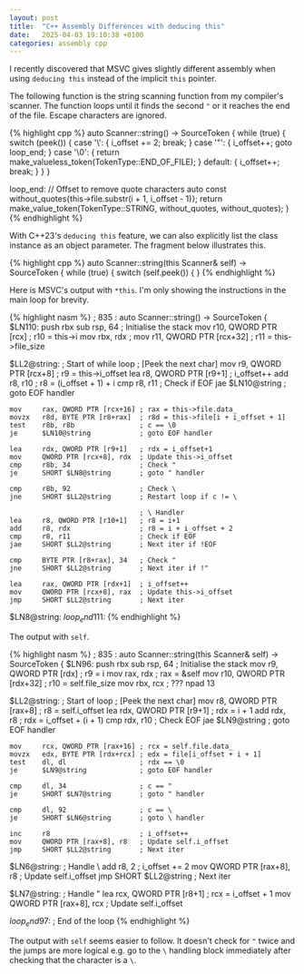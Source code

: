```yaml
---
layout: post
title:  "C++ Assembly Differences with deducing this"
date:   2025-04-03 19:10:38 +0100
categories: assembly cpp
---
```


I recently discovered that MSVC gives slightly different assembly when using `deducing this` instead of the implicit `this` pointer.

The following function is the string scanning function from my compiler's scanner.
The function loops until it finds the second `"` or it reaches the end of the file.
Escape characters are ignored.

{% highlight cpp %}
auto Scanner::string() -> SourceToken {
    while (true) {
        switch (peek()) {
            case '\\': {
                i_offset += 2;
                break;
            }
            case '"': {
                i_offset++;
                goto loop_end;
            }
            case '\0': {
                return make_valueless_token(TokenType::END_OF_FILE);
            }
            default: {
                i_offset++;
                break;
            }
        }
    }

loop_end:
    // Offset to remove quote characters
    auto const without_quotes{this->file.substr(i + 1, i_offset - 1)};
    return make_value_token(TokenType::STRING, without_quotes, without_quotes);
}
{% endhighlight %}

With C++23's `deducing this` feature, we can also explicitly list the class instance as an object parameter.
The fragment below illustrates this.

{% highlight cpp %}
auto Scanner::string(this Scanner& self) -> SourceToken {
    while (true) {
        switch (self.peek()) {
}
{% endhighlight %}

Here is MSVC's output with `*this`.
I'm only showing the instructions in the main loop for brevity.

{% highlight nasm %}
; 835  : auto Scanner::string() -> SourceToken {
$LN110:
    push    rbx
    sub     rsp, 64                 ; Initialise the stack
    mov     r10, QWORD PTR [rcx]    ; r10 = this->i
    mov     rbx, rdx                ; 
    mov     r11, QWORD PTR [rcx+32] ; r11 = this->file_size

$LL2@string:                        ; Start of while loop
                                    ; [Peek the next char]
    mov     r9, QWORD PTR [rcx+8]   ; r9 = this->i_offset
    lea     r8, QWORD PTR [r9+1]    ; i_offset++
    add     r8, r10                 ; r8 = (i_offset + 1) + i
    cmp     r8, r11                 ; Check if EOF
    jae     $LN10@string            ; goto EOF handler

    mov     rax, QWORD PTR [rcx+16] ; rax = this->file.data_
    movzx   r8d, BYTE PTR [r8+rax]  ; r8d = this->file[i + i_offset + 1]
    test    r8b, r8b                ; c == \0
    je      $LN10@string            ; goto EOF handler

    lea     rdx, QWORD PTR [r9+1]   ; rdx = i_offset+1
    mov     QWORD PTR [rcx+8], rdx  ; Update this->i_offset
    cmp     r8b, 34                 ; Check "
    je      SHORT $LN8@string       ; goto " handler

    cmp     r8b, 92                 ; Check \ 
    jne     SHORT $LL2@string       ; Restart loop if c != \ 

                                    ; \ Handler
    lea     r8, QWORD PTR [r10+1]   ; r8 = i+1
    add     r8, rdx                 ; r8 = i + i_offset + 2
    cmp     r8, r11                 ; Check if EOF
    jae     SHORT $LL2@string       ; Next iter if !EOF

    cmp     BYTE PTR [r8+rax], 34   ; Check "
    jne     SHORT $LL2@string       ; Next iter if !"

    lea     rax, QWORD PTR [rdx+1]  ; i_offset++
    mov     QWORD PTR [rcx+8], rax  ; Update this->i_offset
    jmp     SHORT $LL2@string       ; Next iter

$LN8@string:
$loop_end$111:
{% endhighlight %}

The output with `self`.

{% highlight nasm %}
; 835  : auto Scanner::string(this Scanner& self) -> SourceToken {
$LN96:
    push    rbx
    sub     rsp, 64                 ; Initialise the stack
    mov     r9, QWORD PTR [rdx]     ; r9 = i
    mov     rax, rdx                ; rax = &self
    mov     r10, QWORD PTR [rdx+32] ; r10 = self.file_size
    mov     rbx, rcx                ; ???
    npad    13

$LL2@string:                        ; Start of loop
                                    ; [Peek the next char]
    mov     r8, QWORD PTR [rax+8]   ; r8 = self.i_offset
    lea     rdx, QWORD PTR [r9+1]   ; rdx = i + 1
    add     rdx, r8                 ; rdx = i_offset + (i + 1)
    cmp     rdx, r10                ; Check EOF
    jae     $LN9@string             ; goto EOF handler

    mov     rcx, QWORD PTR [rax+16] ; rcx = self.file.data_
    movzx   edx, BYTE PTR [rdx+rcx] ; edx = file[i_offset + i + 1]
    test    dl, dl                  ; rdx == \0
    je      $LN9@string             ; goto EOF handler

    cmp     dl, 34                  ; c == "
    je      SHORT $LN7@string       ; goto " handler

    cmp     dl, 92                  ; c == \ 
    je      SHORT $LN6@string       ; goto \ handler

    inc     r8                      ; i_offset++
    mov     QWORD PTR [rax+8], r8   ; Update self.i_offset
    jmp     SHORT $LL2@string       ; Next iter

$LN6@string:                        ; Handle \ 
    add     r8, 2                   ; i_offset += 2
    mov     QWORD PTR [rax+8], r8   ; Update self.i_offset
    jmp     SHORT $LL2@string       ; Next iter

$LN7@string:                        ; Handle "
    lea     rcx, QWORD PTR [r8+1]   ; rcx = i_offset + 1
    mov     QWORD PTR [rax+8], rcx  ; Update self.i_offset

$loop_end$97:                       ; End of the loop
{% endhighlight %}

The output with `self` seems easier to follow.
It doesn't check for `"` twice and the jumps are more logical e.g. go to the `\` handling block immediately after checking that the character is a `\`.